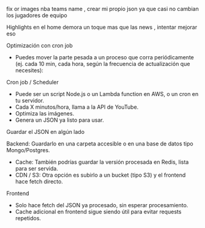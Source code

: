 fix or images nba teams name , crear mi propio json ya que casi no cambian los jugadores de equipo

Highlights en el home demora un toque mas que las news , intentar mejorar eso

Optimización con cron job

- Puedes mover la parte pesada a un proceso que corra periódicamente (ej. cada 10 min, cada hora, según la frecuencia de actualización que necesites):

Cron job / Scheduler

- Puede ser un script Node.js o un Lambda function en AWS, o un cron en tu servidor.
- Cada X minutos/hora, llama a la API de YouTube.
- Optimiza las imágenes.
- Genera un JSON ya listo para usar.

Guardar el JSON en algún lado

Backend: Guardarlo en una carpeta accesible o en una base de datos tipo Mongo/Postgres.

- Cache: También podrías guardar la versión procesada en Redis, lista para ser servida.
- CDN / S3: Otra opción es subirlo a un bucket (tipo S3) y el frontend hace fetch directo.

Frontend

- Solo hace fetch del JSON ya procesado, sin esperar procesamiento.
- Cache adicional en frontend sigue siendo útil para evitar requests repetidos.
